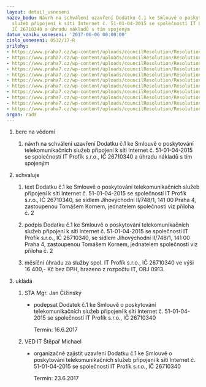 ```yaml
---
layout: detail_usneseni
nazev_bodu: Návrh na schválení uzavření Dodatku č.1 ke Smlouvě o poskytování telekomunikačních
  služeb připojení k síti Internet č. 51-01-04-2015 se společností IT Profík s.r.o.,
  IČ 26710340 a úhradu nákladů s tím spojeným
datum_vzniku_usneseni: '2017-06-06 00:00:00'
cislo_usneseni: 0532/17-R
prilohy:
- https://www.praha7.cz/wp-content/uploads/councilResolution/Resolutions/28642/export/Duvodova_zprava~210387.doc
- https://www.praha7.cz/wp-content/uploads/councilResolution/Resolutions/28642/export/dodatek_ITprofik~210386.docx
- https://www.praha7.cz/wp-content/uploads/councilResolution/Resolutions/28642/export/Smlouva_IT_Profik~210385.pdf
- https://www.praha7.cz/wp-content/uploads/councilResolution/Resolutions/28642/export/PS_017201042017~210384.docx
- https://www.praha7.cz/wp-content/uploads/councilResolution/Resolutions/28642/export/PS_027201042017~210383.docx
- https://www.praha7.cz/wp-content/uploads/councilResolution/Resolutions/28642/export/PS_037201042017~210382.docx
- https://www.praha7.cz/wp-content/uploads/councilResolution/Resolutions/28642/export/Profik_AIR_Business_OS_012014_Svornosti~210381.pdf
- https://www.praha7.cz/wp-content/uploads/councilResolution/Resolutions/28642/export/Vseobecne_podminky_poskytovani_sluzeb_elektronickych_komunikaci_2014_Svo~210380.pdf
- https://www.praha7.cz/wp-content/uploads/councilResolution/Resolutions/28642/export/Vseobecne_obchodni_podminky_2015_Svornosti~210379.pdf
- https://www.praha7.cz/wp-content/uploads/councilResolution/Resolutions/28642/export/IT_profik_usneseni~210378.doc
- https://www.praha7.cz/wp-content/uploads/councilResolution/Resolutions/28642/export/export~295931.pdf
organ: rada
---
```

<ol class="urzList_view" id="urzList">
<li class="urzClass1" id=""><span name="1">bere na vědomí</span> 
<ol class="urzOlClass">
<li class="urzClass2" style="TEXT-ALIGN: left" id=""><span><p>návrh na schválení uzavření Dodatku č.1 ke Smlouvě o poskytování telekomunikačních služeb připojení k síti Internet č. 51-01-04-2015 se společností IT Profík s.r.o., IČ 26710340 a úhradu nákladů s tím spojeným</p></span></li></ol></li>
<li class="urzClass1" id=""><span name="24">schvaluje</span> 
<ol class="urzOlClass">
<li class="urzClass2" style="TEXT-ALIGN: left" id=""><span><p>text Dodatku č.1 ke Smlouvě o poskytování telekomunikačních služeb připojení k síti Internet č. 51-01-04-2015 se společností IT Profík s.r.o., IČ 26710340, se sídlem Jihovýchodní II/748/1, 141 00 Praha 4, zastoupenou Tomášem Kornem, jednatelem společnosti viz příloha č. 2</p></span></li>
<li class="urzClass2" style="TEXT-ALIGN: left" id=""><span><p>podpis Dodatku č.1 ke Smlouvě o poskytování telekomunikačních služeb připojení k síti Internet č. 51-01-04-2015 se společností IT Profík s.r.o., IČ 26710340, se sídlem Jihovýchodní II/748/1, 141 00 Praha 4, zastoupenou Tomášem Kornem, jednatelem společnosti viz příloha č. 2</p></span></li>
<li class="urzClass2" style="TEXT-ALIGN: left" id=""><span><p>měsíční úhradu za služby spol. IT Profík s.r.o., IČ 26710340 ve výši 16 400,- Kč bez DPH, hrazeno z rozpočtu IT, ORJ 0913.</p></span></li></ol></li><li class="urzClass1" id="urzUkoly"><span name="1">ukládá</span><ol class="urzOlClass"><li class="urzClass2"><span><p>STA Mgr. Jan Čižinský</p></span><ul class="urzUlClass"><li class="urzClass3"><span><p>podepsat Dodatek č.1 ke Smlouvě o poskytování telekomunikačních služeb připojení k síti Internet č. 51-01-04-2015 se společností IT Profík s.r.o., IČ 26710340</p></span><span class="urzUkolTermin">  Termín:&nbsp;16.6.2017</span></li></ul></li><li class="urzClass2"><span><p>VED IT Štěpař Michael</p></span><ul class="urzUlClass"><li class="urzClass3"><span><p>organizačně zajistit uzavření Dodatku č.1 ke Smlouvě o poskytování telekomunikačních služeb připojení k síti Internet č. 51-01-04-2015 se společností IT Profík s.r.o., IČ 26710340</p></span><span class="urzUkolTermin">  Termín:&nbsp;23.6.2017</span></li></ul></li></ol></li>
</ol>